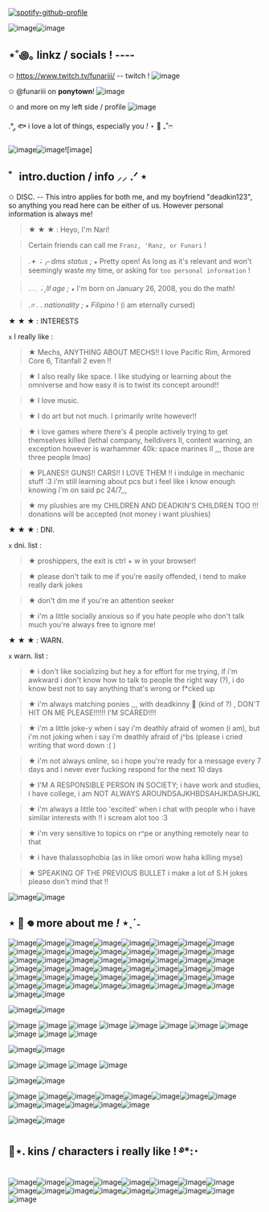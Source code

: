 [![spotify-github-profile](https://spotify-github-profile.kittinanx.com/api/view?uid=lgqwwzzjh1pn0c47x7dhddlzg&cover_image=true&theme=natemoo-re&show_offline=false&background_color=cccccc&interchange=false&bar_color=4ad3c3&bar_color_cover=true)](https://github.com/kittinan/spotify-github-profile)

![image](https://64.media.tumblr.com/3837f81efb037b78d5f3b83136abd9ff/a2b9a9b92798b874-24/s400x600/0c9e64c94fb660d3ef32326e9c1a891cab720857.pnj)![image](https://64.media.tumblr.com/3837f81efb037b78d5f3b83136abd9ff/a2b9a9b92798b874-24/s400x600/0c9e64c94fb660d3ef32326e9c1a891cab720857.pnj)

## ⋆˚꩜｡ linkz / socials ! ----

✩ https://www.twitch.tv/funariii/ -- twitch ! ![image](https://64.media.tumblr.com/1f72e6cc7dfba7ee91692336954f3122/e4f8c035f1add387-55/s75x75_c1/034128246f9796be9cd53cfd6ac3bc9d266e99c1.gifv)

✩ @funariii on __ponytown__! ![image](https://64.media.tumblr.com/51db1e61c49ae7d87b5e4fdc3e2def6c/e4f8c035f1add387-67/s75x75_c1/748e0c00c9e7dfce58737a125420a6f4e1559c0b.gifv)

✩ and more on my left side / profile ![image](https://64.media.tumblr.com/1a1f9070c4b9430df13db626dbb15259/e4f8c035f1add387-af/s75x75_c1/04c712a693dd7d5ad1ac524a038797aa86fdc91b.gifv)

.°  ༘ 🐟 i love a lot of things, especially you *!* ⋆ 🪼 ₊˚ෆ


![image](https://64.media.tumblr.com/3837f81efb037b78d5f3b83136abd9ff/a2b9a9b92798b874-24/s400x600/0c9e64c94fb660d3ef32326e9c1a891cab720857.pnj)![image](https://64.media.tumblr.com/3837f81efb037b78d5f3b83136abd9ff/a2b9a9b92798b874-24/s400x600/0c9e64c94fb660d3ef32326e9c1a891cab720857.pnj)![image]

## ゛intro.duction / info ⸝⸝ .ᐟ ⋆

✩ DISC. -- This intro applies for both me, and my boyfriend "deadkin123", so anything you read here can be either of us. However personal information is always me!
> ★ ★ ★  :  Heyo, I'm Nari!

> Certain friends can call me ` Franz, 'Ranz, or Funari ` !

>.*𖥔 ݁ ˖╭  dms status ;*
` ★ ` Pretty open! As long as it's relevant and won't seemingly waste my time, or asking for ` too personal information ` !

>.*𓂃 ࣪˖ ִֶָ𐀔 age ;*
` ★ ` I'm born on January 26, 2008, you do the math!

>.*⌗ . . nationality ;*
` ★ ` *Filipino* ! (i am eternally cursed)

★ ★ ★  : INTERESTS

` x ` I really like :

> ★ Mechs, ANYTHING ABOUT MECHS!! I love Pacific Rim, Armored Core 6, Titanfall 2 even !!

> ★ I also really like space. I like studying or learning about the omniverse and how easy it is to twist its concept around!!

> ★ I love music.

> ★ I do art but not much. I primarily write however!!

> ★ i love games where there's 4 people actively trying to get themselves killed (lethal company, helldivers II, content warning, an exception however is warhammer 40k: space marines II ,,, those are three people lmao)

> ★ PLANES!! GUNS!! CARS!! I LOVE THEM !! i indulge in mechanic stuff :3 i'm still learning about pcs but i feel like i know enough knowing i'm on said pc 24/7,,,

> ★ my plushies are my CHILDREN AND DEADKIN'S CHILDREN TOO !!! donations will be accepted (not money i want plushies)

★ ★ ★  : DNI.

` x ` dni. list :

> ★ proshippers, the exit is ctrl + w in your browser!

> ★ please don't talk to me if you're easily offended, i tend to make really dark jokes

> ★ don't dm me if you're an attention seeker

> ★ i'm a little socially anxious so if you hate people who don't talk much you're always free to ignore me!

★ ★ ★  : WARN.

` x ` warn. list :

> ★ i don't like socializing but hey a for effort for me trying, if i'm awkward i don't know how to talk to people the right way (?), i do know best not to say anything that's wrong or f*cked up

> ★ i'm always matching ponies ,,, with deadkinny 🥺 (kind of ?) , DON'T HIT ON ME PLEASE!!!!!! I'M SCARED!!!!

> ★ i'm a little joke-y when i say i'm deathly afraid of women (i am), but i'm not joking when i say i'm deathly afraid of j^bs (please i cried writing that word down :( )

> ★ i'm not always online, so i hope you're ready for a message every 7 days and i never ever fucking respond for the next 10 days

> ★ I'M A RESPONSIBLE PERSON IN SOCIETY; i have work and studies, i have college, i am NOT ALWAYS AROUNDSAJKHBDSAHJKDASHJKL

> ★ i'm always a little too 'excited' when i chat with people who i have similar interests with !! i scream alot too :3

> ★ i'm very sensitive to topics on r^pe or anything remotely near to that

> ★ i have thalassophobia (as in like omori wow haha killing myse)

> ★ SPEAKING OF THE PREVIOUS BULLET i make a lot of S.H jokes please don't mind that !!


![image](https://64.media.tumblr.com/3837f81efb037b78d5f3b83136abd9ff/a2b9a9b92798b874-24/s400x600/0c9e64c94fb660d3ef32326e9c1a891cab720857.pnj)![image](https://64.media.tumblr.com/3837f81efb037b78d5f3b83136abd9ff/a2b9a9b92798b874-24/s400x600/0c9e64c94fb660d3ef32326e9c1a891cab720857.pnj)

## ⋆ 🐳 𖦹 more about me *!* ⋆ˎˊ˗

![image](https://64.media.tumblr.com/a9d84ba3bff5576b4cfba3754c1a4feb/cd3d81cec8817661-1a/s400x600/cea88f212a30056c2a9ff87f4b5865ea53b4c6cf.jpg)![image](https://64.media.tumblr.com/a72e9f3d7f4b90ba44371f084b7de737/cd3d81cec8817661-9a/s400x600/703aa535834e22d5a334e1f739e522b129738136.jpg)![image](https://64.media.tumblr.com/fd552b9d548145f361e3347a40d39154/cd3d81cec8817661-07/s400x600/d22feb5a873031715c0c2c73821da37a644a1ae2.jpg)![image](https://64.media.tumblr.com/95e6ccf273529f20e28ce6e8c77f1425/592ca3ccc06d73c4-32/s400x600/ab2815c6857e73bac9d70a26f4ee0ba2d29dcf8b.pnj)![image](https://64.media.tumblr.com/9d56e73c6d4364d3f8dca4da725fda21/592ca3ccc06d73c4-25/s400x600/bb3cfb30ec14ed951b87065c32424f78ed91c506.pnj)![image](https://64.media.tumblr.com/9daf632c2c7a27ba444facef2c612820/592ca3ccc06d73c4-92/s400x600/2a3d06fcee332dd4f57dd0c3c5330da9bdeb6dac.pnj)![image](https://64.media.tumblr.com/bae0225808419581842f11d5bd1a96d3/6ea3ba2131cbc386-21/s400x600/7be9bad66e1e241d7f6aa19660e0eca0e1fa28e0.pnj)![image](https://64.media.tumblr.com/995133fea22b5e0bc3eb0547c095971f/02f6c2b6b2845b0e-4b/s400x600/2995ed9db703fddae338e1e766dca092167df23b.jpg)![image](https://64.media.tumblr.com/0708c160ea283caddd8c9aab7c5b2f6c/02f6c2b6b2845b0e-87/s400x600/73f3167ddf7619a749af8acb3d0cd9daf75b2158.jpg)![image](https://64.media.tumblr.com/3713f1ee52c73ea5b8753529e3e85328/4ed4ffa032c7ebf8-d0/s400x600/20f4ea9aa228b717d868cc7fdeca09af6584199c.jpg)![image](https://64.media.tumblr.com/dfb3c9e48dbb8c625fb3534175b4f022/3b6364af6e753322-f0/s400x600/d3c1459dc818e9e61fc68a1f568958edba0b8af6.pnj)![image](https://64.media.tumblr.com/f85af95fc3dc19c0a7376083f2c04335/ee1b89ed46a2a969-16/s400x600/11eb7606519f16efa908725ddd6ffef71cb376cd.pnj)![image](https://64.media.tumblr.com/e4c808773c51373536fc19a717309e6e/9db2353d35f5496e-f4/s400x600/435beac9cb6ef55417362f86d7e751e154db193c.pnj)![image](https://64.media.tumblr.com/7992138553ff8a2ca6bedc3b4145a014/9db2353d35f5496e-28/s400x600/1283f12439018e41f8a324e054a921b938a5fbbe.pnj)![image](https://64.media.tumblr.com/334b0a41a2dbbcc013a7c324899be661/a8258f9f059a4619-b8/s400x600/14ad008aa5d0665749e1fdcba9cb7626bf4d6e84.jpg)![image](https://64.media.tumblr.com/af11157aefdea42a1e2d0597d6b006f4/30cd3a8b9ec12586-06/s400x600/3c3b0f807e02bd81c8247ae2ce27041787dc7fa1.pnj)![image](https://64.media.tumblr.com/fd5e8c8bdab0cbd397a8ad1e841f7c3e/30cd3a8b9ec12586-39/s400x600/4d199f2c75d3d296f2d9a38a17bd158e25386ec6.pnj)![image](https://64.media.tumblr.com/c4bd5072c8d0faf9ddcabf97477d263b/1f619007fa430ebe-1c/s400x600/8fc1da77cc84e9a74ad7800148b5f76315328604.pnj)![image](https://64.media.tumblr.com/76e104982e10eca9366ad675c8907583/761ae1966b4e20c9-66/s400x600/62db0491eed6b348da7fb1780052bbb762e1c693.pnj)![image](https://64.media.tumblr.com/7f6da1db9aa8d995f121ddfe4ff62dc9/42415b2546dcfd87-0f/s400x600/f1d973bcdeeaef5ef26517a480bb7480e14acb57.pnj)![image](https://64.media.tumblr.com/1dec3907395feaf90dc543f31329f5a5/a0af8f45de15d1d7-f0/s400x600/4d0e018b8835e43038656fd9c11f51d49991de4a.pnj)![image](https://64.media.tumblr.com/ee1aa5f2d2958b53656dbfc181f7d182/a0af8f45de15d1d7-ef/s400x600/5eac3dc60986ffd34301919296df7bb51b006e20.pnj)![image](https://64.media.tumblr.com/ab7a3d803f5835aeb2f8b116b297bfbc/67de0d413aaafdcf-a2/s400x600/5691a7f1218b4e250b307de320ed8bd9a6a44c35.pnj)![image](https://64.media.tumblr.com/d131f283178a56f10e3ece9241e75a30/12e894de938de697-14/s400x600/49f9e840f07cd3b477e3a4e8c2f9bee520438ea4.pnj)![image](https://64.media.tumblr.com/d3aae58563473c575cc58b0eaaf242de/8d3865eb20581de4-5c/s400x600/82760894e87794ce19a7855f55c306e489877e6a.pnj)![image](https://64.media.tumblr.com/b1ebbdcaa5879ca303c835b68a693ab5/d4aa224bdec16159-b3/s250x400/31540a211ddfff16a7d055d28358b67d8c2e22a1.pnj)![image](https://64.media.tumblr.com/7b84944c218238be121024a4dbe4e502/897591c2611b29ff-29/s250x400/5299d7cfa6717bfeadd6105dc866ce4af9a20ee7.pnj)![image](https://64.media.tumblr.com/9c1c91f1b3192142150dd4d73078edc7/897591c2611b29ff-85/s250x400/fba72e727aa6471309c800e3c2f2220666096a9c.pnj)![image](https://64.media.tumblr.com/66a5bebd5b5a76a43dba881025823387/23510ad03200a58d-8c/s400x600/745b26198ef95bf5660ab1ae70a02f8fb8c07dd9.jpg)![image](https://64.media.tumblr.com/5f9d7b49ed358e877067fc5604551cfd/7f45b22d30e59e67-40/s250x400/2ba70af15f6ab98b7ed6264b08f51aa7f8a9ca46.pnj)![image](https://64.media.tumblr.com/e8fee72115ea82f1c536410b7c63f2bf/144d3ce74a6cb2c8-cf/s250x400/ebe3f4c524e9d39372b69879f5c5a4af52128d02.pnj)![image](https://64.media.tumblr.com/7d15a1e047fc32c5c93f5a723f900c59/198fc4d399634551-3f/s250x400/76de2a978855a33e726b58a637f9a2f5defb0948.gifv)![image](https://64.media.tumblr.com/2863b4d429c87fce60406789a6c14c3f/60d3680a680d42cd-fe/s250x400/af76627e61cee9abc3fa9a2fb3b343bdfa240a11.pnj)![image](https://64.media.tumblr.com/84b8a728ea216c9799728a739c8b153c/b43fcf3229dc8078-8b/s400x600/7110132b566ed7bc0d4ded12c0de56be30521a92.pnj)![image](https://64.media.tumblr.com/83aa2079fd2979e407a635feb3f30c87/f8ad4e114457ba5a-5a/s400x600/a827ba2e40d15938f26a146b0e88f8c5945d0d49.pnj)![image](https://64.media.tumblr.com/3c935752fc2e7006c2ab5474fd904108/ec4ebf2ee9b73341-3f/s400x600/ecc3c233657f3a3987507f140e5204380a709172.pnj)![image](https://64.media.tumblr.com/30f33020457dbd3c7de2c9d290734882/a7c6219def97928f-25/s400x600/cbb9c77b16ffc8509dc48f00b989f988e3b95fb4.pnj)![image](https://64.media.tumblr.com/38c171aca6d4252e636860f5371572d9/1711408eb1fdee00-d8/s250x400/eab2cf0803a39eb767c1b5e04517c34210c5227f.pnj)![image](https://64.media.tumblr.com/f7d5cdfe42cd7226711fd2202811a735/08590af3fb737fb0-9e/s400x600/1da236c4054c66d51ce2abd6caba468268fba5a8.pnj)![image](https://64.media.tumblr.com/a98b0c6a11429c8dca6c31e905c52226/2ff0f3d5bd03c718-31/s400x600/945e90882e189d8b0bd8a64afd96c0a8fcda8397.pnj)![image](https://64.media.tumblr.com/dd547ee3d452270db5e808debe093e41/b2504da384c26026-88/s400x600/3f71d82bfc187277bec9cd7781d3262d6a3a8b13.jpg)![image](https://64.media.tumblr.com/6a6576ecf8739ad6d6c218913bf18caf/79d574ecfbbd5c8e-ad/s400x600/9329fc659765fa32e532f435c5f6e5651797489e.pnj)![image](https://64.media.tumblr.com/e6d26562e1666a324c8c40e49570313f/6eb1267ec5bf196c-84/s250x400/7a80bb5f58c82c0e54848160cd94ce2bd53f72a2.jpg)![image](https://64.media.tumblr.com/f698b465e05fdfdc26affe5615c27c6d/9c4f2b5575b08bef-20/s400x600/547b2505e39b0d41d9c8e9a8424a52f0d63325b6.pnj)![image](https://64.media.tumblr.com/eeccaa12f11471100b61b4d125da6436/6aa980caf7a1903f-c6/s400x600/988d47575bb36fc450217dda44b9cad9ae696c21.pnj)![image](https://64.media.tumblr.com/92b984d2d14130b950ae09c881f53d6c/d639ca3a1458bc17-6b/s400x600/80253f00e3ed977de6b24609de7fcce69412a3fa.pnj)![image](https://64.media.tumblr.com/8949c1468af10eaf510ad566378e9c1f/198fc4d399634551-56/s250x400/f895a06ad9ce0159167ece8b01172618f235fdbd.pnj)![image](https://64.media.tumblr.com/7931a8bc3b30046896bf2b19f6835d4b/51031bb361f33380-0b/s400x600/528040a4e828ddcb642c45b5187f95dcec1928f0.pnj)![image](https://64.media.tumblr.com/6c731d265afd052be314e2bffa3da1c9/a30c877c5b780918-65/s250x400/94f521751213c89d32fbb1b41018408b18bf1d5d.pnj)![image](https://64.media.tumblr.com/4d5eae586fffb6cbc568fbcb6f632e23/d6f1066401175ae7-e2/s250x400/4d4432c8f119b71c77ce2bc5ce1bbe860e289faf.pnj)


![image](https://64.media.tumblr.com/3837f81efb037b78d5f3b83136abd9ff/a2b9a9b92798b874-24/s400x600/0c9e64c94fb660d3ef32326e9c1a891cab720857.pnj)![image](https://64.media.tumblr.com/3837f81efb037b78d5f3b83136abd9ff/a2b9a9b92798b874-24/s400x600/0c9e64c94fb660d3ef32326e9c1a891cab720857.pnj)

![image](https://64.media.tumblr.com/84d4c65dadbfab2e70f307eb03e6c680/baf41b79d8f82464-96/s250x400/b2ded1f7b1a7ba5bca9fed1309f3b9d438be3c31.gifv) ![image](https://64.media.tumblr.com/a3e3a1cf7f3f1ce79b1bae8f6ce582b9/e4f8c035f1add387-96/s250x400/4f7868efae2db228ae94485ad5b95d9b3bcccd10.gifv) ![image](https://64.media.tumblr.com/bfe0f2d21bb4ba5c529e9df52baa07ae/048517b550743f13-ef/s250x400/33d1411b5438b01d88cf7c5d448bf619de55a1a8.gifv) ![image](https://64.media.tumblr.com/b8e11fc858177931d79d3a141bef9c91/e24aea302e062a10-9b/s250x400/cda5489e2b42a8b0a5492bf84b22610fc425ef92.gifv) ![image](https://64.media.tumblr.com/0a7562c3b8e6f1d3a7a5a553168d59b2/baf41b79d8f82464-7a/s250x400/fc34c012f867dd09d0259bede78fdeb59d2483c0.gifv) ![image](https://64.media.tumblr.com/0105030e1dbce26c4dfba11e84a05e21/baf41b79d8f82464-fe/s250x400/5cf4d7957a6a96be0e46c17ba6096689b76952c2.gifv) ![image](https://64.media.tumblr.com/ac88337aa8dd3e828f012ceff7cffe21/baf41b79d8f82464-23/s250x400/4fb290aba2fbf9cae258f8ed5a4d375b0b266bc6.gifv) ![image](https://64.media.tumblr.com/605a8d1bfe37931ee3fc8ace709e6ea1/baf41b79d8f82464-ea/s250x400/d52bed510b9c4551302d74edf3e1204863c7afce.gifv) ![image](https://64.media.tumblr.com/0aae7f1bb6a3499c6274ab537a555232/048517b550743f13-79/s250x400/d8622c4292927215637495ce779802628d111bea.gifv) ![image](https://64.media.tumblr.com/9b52752869e35d52313ea3e7a6fa8c3a/048517b550743f13-e0/s250x400/5b2c1c022c327024754063cce4223cce40ea7c2b.gifv) ![image](https://64.media.tumblr.com/2d4cf796ac25e5511cc42b950976a05b/a2b9a9b92798b874-f4/s100x200/57b9df7fb1a08081b24188f39d57d37241abbe3e.gifv)


![image](https://64.media.tumblr.com/3837f81efb037b78d5f3b83136abd9ff/a2b9a9b92798b874-24/s400x600/0c9e64c94fb660d3ef32326e9c1a891cab720857.pnj)![image](https://64.media.tumblr.com/3837f81efb037b78d5f3b83136abd9ff/a2b9a9b92798b874-24/s400x600/0c9e64c94fb660d3ef32326e9c1a891cab720857.pnj)

![image](https://64.media.tumblr.com/99128e87237bd00fa29e63e27a7982b0/b18aff3ce9323114-02/s100x200/d4854c2688e683042ed2c9bbc4d649f88de64196.gifv) ![image](https://64.media.tumblr.com/33df89a383a78edbade2c6d872e4ecc1/b18aff3ce9323114-08/s100x200/006c45969fcfc3dab3e7d766baa4ba3493a1d340.gifv) ![image](https://64.media.tumblr.com/dde3d841004cac68a1af6d37192105b4/b18aff3ce9323114-c9/s100x200/b03614dfc7f602aa842fb41fc4eb29433722c00e.gifv) ![image](https://64.media.tumblr.com/8f1bb7f1985d7b3b4936a90be1ce3cad/a2b9a9b92798b874-6b/s100x200/3be18bc814085d94b9baaca93c0a2b1439bcba5d.gifv)

![image](https://64.media.tumblr.com/3837f81efb037b78d5f3b83136abd9ff/a2b9a9b92798b874-24/s400x600/0c9e64c94fb660d3ef32326e9c1a891cab720857.pnj)![image](https://64.media.tumblr.com/3837f81efb037b78d5f3b83136abd9ff/a2b9a9b92798b874-24/s400x600/0c9e64c94fb660d3ef32326e9c1a891cab720857.pnj)

![image](https://64.media.tumblr.com/bc45d0acfe90ba4f31350ae89c5a9602/870008b84ddf0c31-11/s250x400/ecab049268bc9e84e94b96638fd73f01535e689b.pnj) ![image](https://64.media.tumblr.com/e180a224aeaff8d524c9e0f2aa8c7a03/b18aff3ce9323114-90/s100x200/1106e9a5785d8639b3f15a9cfd0659d38c5f1457.gifv)![image](https://64.media.tumblr.com/98f55de3c4e10a8c005c5690149342d1/870008b84ddf0c31-1d/s250x400/99701da46e9d75ef509f0ca6a99a69c8971b1f13.pnj)![image](https://64.media.tumblr.com/ff78f327718d2bea293a2551dcabe385/e4f8c035f1add387-89/s100x200/bfdfc06cd9c5876c4823e0696cf7b687be06ea40.pnj)![image](https://64.media.tumblr.com/573633e67a3d6c05dc4430cbb2475818/870008b84ddf0c31-ad/s250x400/aef663560a74a5c37077dbd68f5db0e4c20a0988.pnj)![image](https://64.media.tumblr.com/54f3e982ef5e6b7e9328dc31c39443d4/a2b9a9b92798b874-97/s100x200/458e9a911a745f12ffa0ce2c9a2aca93b3c317d0.gifv)![image](https://64.media.tumblr.com/18d9956162370249106a887cd64d12a9/048517b550743f13-dc/s250x400/604da899a38f9436d5e7766cec63fd149ea909be.gifv)![image](https://64.media.tumblr.com/d94993da2bdab08887b3ffbe60381f53/048517b550743f13-ad/s100x200/3023f7f35e46d05efb7fd9450f48d25925ee5790.gifv)![image](https://64.media.tumblr.com/34866f6fd8520a92c46237cb21f67572/048517b550743f13-15/s100x200/4f8ee4f2eb359d9e8b22ade94b278bf0506a921d.gifv)![image](https://64.media.tumblr.com/e8440456acb50b507028b6378eeb6187/0a844093c4702aee-c0/s100x200/0cd31e85d122ef0197a3cd59e266b94fb3401725.gifv)![image](https://64.media.tumblr.com/06e41a82c83a209a51ef9491eeb5120f/a2b9a9b92798b874-3f/s100x200/8ce12db7aaf76285ac1642105008f5f0fb42ce36.gifv)![image](https://64.media.tumblr.com/41649989dda8c5a8ae1adc6bb52ac2a8/0a844093c4702aee-a5/s100x200/2ceee4dfed8dd77e545bbe136b448786308a3135.gifv)![image](https://64.media.tumblr.com/5d1f34ddeb66789e54306c948e95a8ee/8f3b966c768a7a38-e5/s100x200/4c93ae58a12d5237be8b5981b452ec4db6c8f371.gifv)


![image](https://64.media.tumblr.com/3837f81efb037b78d5f3b83136abd9ff/a2b9a9b92798b874-24/s400x600/0c9e64c94fb660d3ef32326e9c1a891cab720857.pnj)![image](https://64.media.tumblr.com/3837f81efb037b78d5f3b83136abd9ff/a2b9a9b92798b874-24/s400x600/0c9e64c94fb660d3ef32326e9c1a891cab720857.pnj)

## 🪼⋆. kins / characters i really like ! ࿔*:･

![image](https://64.media.tumblr.com/c90fffe498819ef5e2910467bfb57e40/1790a2b3500050b8-84/s100x200/9a33a52931f7e672e282aad1488880ae273e983b.pnj)![image](https://64.media.tumblr.com/f74658bdb6523e65d4fc33e90309244a/2392e7c1f6f7c3e5-6f/s100x200/c9b87a7df6358ae38b5f78cd1c7b89ec7a347bb3.gifv)![image](https://64.media.tumblr.com/c5867591021d83ab158ee480f6c7258a/99b03e9f0218f144-92/s100x200/e7a16d0e96731dc66ccd505ac17ae45e75143765.gifv)![image](https://64.media.tumblr.com/dc796ecd90d12b35feba4e72be2c1e4a/fddcf9c041d8da0a-43/s100x200/acbd1192d7bf44fc669bf93ebfab7ee7c71bde83.pnj)![image](https://64.media.tumblr.com/e5d3e2940948df9a3065689f22296ca6/8db6391cdeacfb27-74/s100x200/7499c55fa85fe83736c3048674032f9552d4ef7f.gifv)![image](https://64.media.tumblr.com/ab662cb3e1e1d20989a06e77b90ac29c/0d9c08ed8003adc6-a6/s100x200/320cd8e122b2683fc198817e6e0f83f967f171b3.webp)![image](https://64.media.tumblr.com/07ac71fecf8f4111ee5c36f9a0161a31/0d9c08ed8003adc6-1b/s100x200/ec80f67d4aff5e629749974d93d043c19aaa5bd8.pnj)![image](https://44.media.tumblr.com/1c24a5730d0a7d43fd9cd90343e0e948/9232849738014d31-f4/s250x250_c1_f1/525986ad2f113e76105810c7f2558c31d8222d10.gifv)![image](https://64.media.tumblr.com/3b5ed58d96a5bc00ea88e0736a69cff6/9232849738014d31-af/s100x200/df4a34e837dc8d1ec0ac6af6a3af45bba6addc51.gifv)![image](https://64.media.tumblr.com/16d67805c57fbd7c4c2d97837dc917f8/9232849738014d31-ca/s100x200/6b1bce7b17ce28fc22b5a4fe8f677fd45d2b9493.gifv)![image](https://64.media.tumblr.com/41bc4914e5083685f89650b4b3440579/8da3ca594629b1fd-01/s100x200/2d7cbdf9fb7a9ee77c0884703d93ca72b410130a.gifv)![image](https://64.media.tumblr.com/b3c387650d8c66e62d87eaaadc502073/21317507f7352712-90/s100x200/0e66996acce2e367ddb860482501bddb56e7f263.webp)![image](https://64.media.tumblr.com/05709a5f0eb47da30aee563c462a7338/21317507f7352712-4b/s100x200/7324b9651fc5c546142d791c39ff5201c274891b.webp)![image](https://64.media.tumblr.com/562e465c761d91e36a923229e7564a65/660ffb09a175d47e-72/s100x200/e3dd5d079cdf22bbb32e9701004121a9b2da3543.pnj)![image](https://camo.githubusercontent.com/dad27cb349beb801b5f0e78d3aaa85f63d12fc4729e09b84f5ad0d61f5060cb8/68747470733a2f2f692e6962622e636f2f4c6e4b374c345a2f363837343734373037333361326632663633363436653265363436393733363336663732363436313730373032653633366636643266363137343734363136333638366436353665373437333266333733373333333533363331333933373336333633382e706e67)![image](https://camo.githubusercontent.com/347f9c187df9e5c40e5c9f197bac2ad371394376585c28d58fe792a4a0956c0e/68747470733a2f2f692e6962622e636f2f58744d5638436b2f363837343734373037333361326632663633363436653265363436393733363336663732363436313730373032653633366636643266363137343734363136333638366436353665373437333266333733373333333533363331333933373336333633382e706e67)![image](https://camo.githubusercontent.com/f5ea46689257e51c92398c8a1920b64a104970f930cad36a21511ac805d39350/68747470733a2f2f692e6962622e636f2f4b3644425a666b2f363837343734373037333361326632663633363436653265363436393733363336663732363436313730373032653633366636643266363137343734363136333638366436353665373437333266333733373333333533363331333933373336333633382e706e67)
